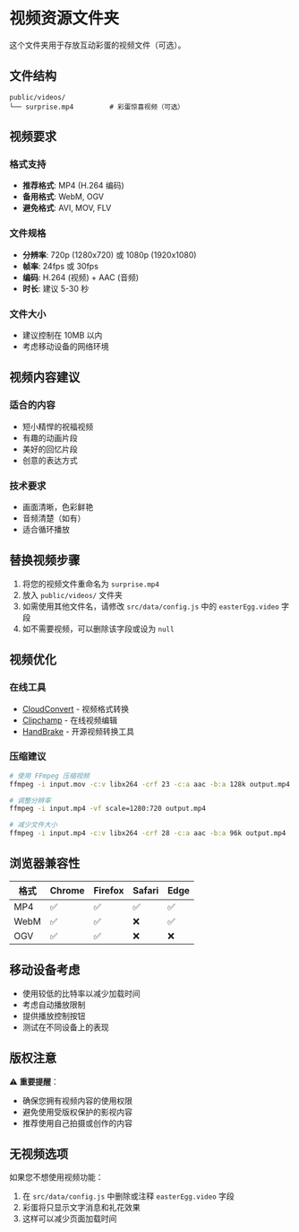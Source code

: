 # 视频资源文件夹

这个文件夹用于存放互动彩蛋的视频文件（可选）。

## 文件结构

```
public/videos/
└── surprise.mp4         # 彩蛋惊喜视频（可选）
```

## 视频要求

### 格式支持
- **推荐格式**: MP4 (H.264 编码)
- **备用格式**: WebM, OGV
- **避免格式**: AVI, MOV, FLV

### 文件规格
- **分辨率**: 720p (1280x720) 或 1080p (1920x1080)
- **帧率**: 24fps 或 30fps
- **编码**: H.264 (视频) + AAC (音频)
- **时长**: 建议 5-30 秒

### 文件大小
- 建议控制在 10MB 以内
- 考虑移动设备的网络环境

## 视频内容建议

### 适合的内容
- 短小精悍的祝福视频
- 有趣的动画片段
- 美好的回忆片段
- 创意的表达方式

### 技术要求
- 画面清晰，色彩鲜艳
- 音频清楚（如有）
- 适合循环播放

## 替换视频步骤

1. 将您的视频文件重命名为 `surprise.mp4`
2. 放入 `public/videos/` 文件夹
3. 如需使用其他文件名，请修改 `src/data/config.js` 中的 `easterEgg.video` 字段
4. 如不需要视频，可以删除该字段或设为 `null`

## 视频优化

### 在线工具
- [CloudConvert](https://cloudconvert.com/) - 视频格式转换
- [Clipchamp](https://clipchamp.com/) - 在线视频编辑
- [HandBrake](https://handbrake.fr/) - 开源视频转换工具

### 压缩建议
```bash
# 使用 FFmpeg 压缩视频
ffmpeg -i input.mov -c:v libx264 -crf 23 -c:a aac -b:a 128k output.mp4

# 调整分辨率
ffmpeg -i input.mp4 -vf scale=1280:720 output.mp4

# 减少文件大小
ffmpeg -i input.mp4 -c:v libx264 -crf 28 -c:a aac -b:a 96k output.mp4
```

## 浏览器兼容性

| 格式 | Chrome | Firefox | Safari | Edge |
|------|---------|---------|---------|------|
| MP4  | ✅      | ✅       | ✅      | ✅   |
| WebM | ✅      | ✅       | ❌      | ✅   |
| OGV  | ✅      | ✅       | ❌      | ❌   |

## 移动设备考虑

- 使用较低的比特率以减少加载时间
- 考虑自动播放限制
- 提供播放控制按钮
- 测试在不同设备上的表现

## 版权注意

⚠️ **重要提醒**：
- 确保您拥有视频内容的使用权限
- 避免使用受版权保护的影视内容
- 推荐使用自己拍摄或创作的内容

## 无视频选项

如果您不想使用视频功能：
1. 在 `src/data/config.js` 中删除或注释 `easterEgg.video` 字段
2. 彩蛋将只显示文字消息和礼花效果
3. 这样可以减少页面加载时间

